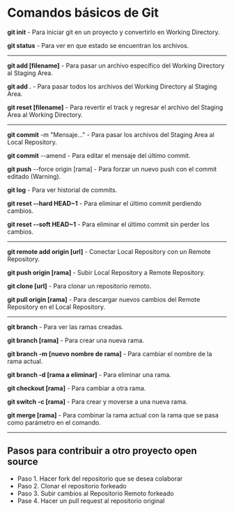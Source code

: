 # Comandos básicos de Git

**git init** - Para iniciar git en un proyecto y convertirlo en Working Directory.

**git status** - Para ver en que estado se encuentran los archivos.

-----------------------------

**git add [filename]** - Para pasar un archivo específico del Working Directory al Staging Area.

**git add .** - Para pasar todos los archivos del Working Directory al Staging Area.

**git reset [filename]** - Para revertir el track y regresar el archivo del Staging Area al Working Directory.

-----------------------------

**git commit** -m "Mensaje..." - Para pasar los archivos del Staging Area al Local Repository.

**git commit** --amend - Para editar el mensaje del último commit.

**git push** --force origin [rama] - Para forzar un nuevo push con el commit editado (Warning).

**git log** - Para ver historial de commits.

**git reset --hard HEAD~1** - Para eliminar el último commit perdiendo cambios.

**git reset --soft HEAD~1** - Para eliminar el último commit sin perder los cambios.

-----------------------------

**git remote add origin [url]** - Conectar Local Repository con un Remote Repository.

**git push origin [rama]** - Subir Local Repository a Remote Repository.

**git clone [url]** - Para clonar un repositorio remoto.

**git pull origin [rama]** - Para descargar nuevos cambios del Remote Repository en el Local Repository.

-----------------------------

**git branch** - Para ver las ramas creadas.

**git branch [rama]** - Para crear una nueva rama.

**git branch -m [nuevo nombre de rama]** - Para cambiar el nombre de la rama actual.

**git branch -d [rama a eliminar]** - Para eliminar una rama.

**git checkout [rama]** - Para cambiar a otra rama.

**git switch -c [rama]** - Para crear y moverse a una nueva rama.

**git merge [rama]** - Para combinar la rama actual con la rama que se pasa como parámetro en el comando.

-----------------------------

## Pasos para contribuir a otro proyecto open source

- Paso 1. Hacer fork del repositorio que se desea colaborar
- Paso 2. Clonar el repositorio forkeado
- Paso 3. Subir cambios al Repositorio Remoto forkeado
- Pase 4. Hacer un pull request al repositorio original